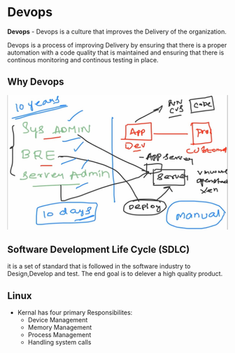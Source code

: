 # Devops

**Devops** - Devops is a culture that improves the Delivery of the organization.

Devops is a process of improving Delivery by ensuring that there is  a proper automation with a code quality that is maintained and ensuring that there is continous monitoring and continous testing in place.


## Why Devops
![Why Devops](./images/whydevops.jpg)

## Software Development Life Cycle (SDLC)

it is a set of standard that is followed in the software industry to Design,Develop and test. The end goal is to delever a high quality product. 

## Linux

* Kernal has four primary Responsibilites:
    * Device Management
    * Memory Management
    * Process Management
    * Handling system calls